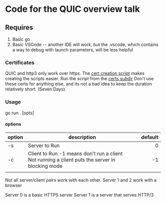 # Code for the QUIC overview talk
## Requires
1. Basic go 
1. Basic VSCode -- another IDE will work, but the .vscode, which contains a way to debug with launch parameters, will be less helpful

### Certificates
QUIC and http3 only work over https. The [cert creation script](certs/createcerts.sh) makes creating the scripts easier.
Run the script from the [certs subdir](certs) Don't use these certs for anything else, and its not a bad idea to keep the duration relatively short. (Seven Days).

### Usage
go run . [opts]
#### options
| option | description | default |
| -| - | -: |
| -s | Server to Run |0|
| -c | Client to Run -1 means don't run a client <br> Not running a client puts the server in blocking mode | -1 |
| | | |


Not all server/client pairs work with each other.
Server 1 and 2 work with a browser

Server 0 is a basic HTTPS server
Server 1 is a server that serves HTTP/3
